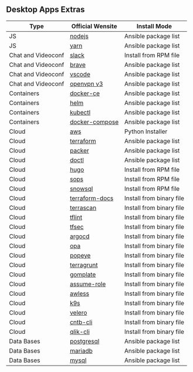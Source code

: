 ## Desktop Apps Extras

| Type               | Official Wensite                                                                                     | Install Mode             |
| ------------------ | ---------------------------------------------------------------------------------------------------- | ------------------------ |
| JS                 | [nodejs](https://github.com/nodesource/distributions/blob/master/README.md)                          | Ansible package list     |
| JS                 | [yarn](https://classic.yarnpkg.com/lang/en/docs/install/#centos-stable)                              | Ansible package list     |
| Chat and Videoconf | [slack](https://slack.com/intl/en-bo/downloads/linux)                                                | Install from RPM file    |
| Chat and Videoconf | [brave](https://brave.com/download/)                                                                 | Ansible package list     |
| Chat and Videoconf | [vscode](https://code.visualstudio.com/)                                                             | Ansible package list     |
| Chat and Videoconf | [openvpn v3](https://community.openvpn.net/openvpn/wiki/OpenVPN3Linux)                               | Ansible package list     |
| Containers         | [docker-ce](https://docs.docker.com/engine/install/fedora/)                                          | Ansible package list     |
| Containers         | [helm](https://helm.sh/docs/intro/install/)                                                          | Ansible package list     |
| Containers         | [kubectl](https://kubernetes.io/docs/tasks/tools/install-kubectl-linux/)                             | Ansible package list     |
| Containers         | [docker-compose](https://github.com/docker/compose/releases)                                         | Ansible package list     |
| Cloud              | [aws](https://docs.aws.amazon.com/cli/latest/userguide/install-cliv2-linux.html#cliv2-linux-install) | Python Installer         |
| Cloud              | [terraform](https://www.terraform.io/downloads.html)                                                 | Ansible package list     |
| Cloud              | [packer](https://learn.hashicorp.com/tutorials/packer/get-started-install-cli)                       | Ansible package list     |
| Cloud              | [doctl](https://github.com/digitalocean/doctl)                                                       | Ansible package list     |
| Cloud              | [hugo](https://github.com/gohugoio/hugo/releases)                                                    | Install from RPM file    |
| Cloud              | [sops](https://github.com/mozilla/sops/releases)                                                     | Install from RPM file    |
| Cloud              | [snowsql](https://developers.snowflake.com/snowsql/)                                                 | Install from RPM file    |
| Cloud              | [terraform-docs](https://github.com/terraform-docs/terraform-docs/releases)                          | Install from binary file |
| Cloud              | [terrascan](https://github.com/tenable/terrascan/releases)                                           | Install from binary file |
| Cloud              | [tflint](https://github.com/terraform-linters/tflint/releases)                                       | Install from binary file |
| Cloud              | [tfsec](https://github.com/aquasecurity/tfsec/releases)                                              | Install from binary file |
| Cloud              | [argocd](https://github.com/argoproj/argo-cd/releases)                                               | Install from binary file |
| Cloud              | [opa](https://github.com/open-policy-agent/opa/releases)                                             | Install from binary file |
| Cloud              | [popeye](https://github.com/derailed/popeye/releases)                                                | Install from binary file |
| Cloud              | [terragrunt](https://github.com/gruntwork-io/terragrunt/releases)                                    | Install from binary file |
| Cloud              | [gomplate](https://github.com/hairyhenderson/gomplate/releases)                                      | Install from binary file |
| Cloud              | [assume-role](https://github.com/remind101/assume-role)                                              | Install from binary file |
| Cloud              | [awless](https://github.com/wallix/awless/releases)                                                  | Install from binary file |
| Cloud              | [k9s](https://github.com/derailed/k9s/releases)                                                      | Install from binary file |
| Cloud              | [velero](https://github.com/vmware-tanzu/velero/releases)                                            | Install from binary file |
| Cloud              | [cntb-cli](https://github.com/contabo/cntb)                                                          | Install from binary file |
| Cloud              | [qlik-cli](https://github.com/qlik-oss/qlik-cli/releases)                                            | Install from binary file |
| Data Bases         | [postgresql](https://www.postgresql.org/download/linux/redhat/)                                      | Ansible package list     |
| Data Bases         | [mariadb](https://mariadb.org/download/?t=repo-config&d=Fedora+36+%28x86_64%29)                      | Ansible package list     |
| Data Bases         | [mysql](https://dev.mysql.com/downloads/repo/yum/)                                                   | Ansible package list     |
